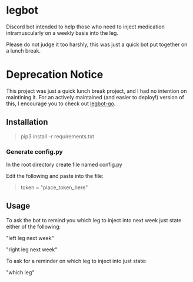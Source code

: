 # legbot
Discord bot intended to help those who need to inject medication intramuscularly on a weekly basis into the leg. 

Please do not judge it too harshly, this was just a quick bot put together on a lunch break.

# Deprecation Notice

This project was just a quick lunch break project, and I had no intention on maintining it. For an actively maintained (and easier to deploy!) version of this, I encourage you to check out [legbot-go](https://github.com/Jess-v/legbot-go). 

## Installation
>pip3 install -r requirements.txt

### Generate config.py
In the root directory create file named config.py

Edit the following and paste into the file:
>token = "place_token_here"

## Usage
To ask the bot to remind you which leg to inject into next week just state either of the following:

"left leg next week"

"right leg next week"

To ask for a reminder on which leg to inject into just state:

"which leg"